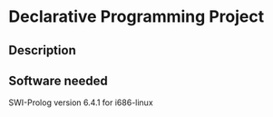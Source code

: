 # Declarative Programming Project

## Description

## Software needed

SWI-Prolog version 6.4.1 for i686-linux

